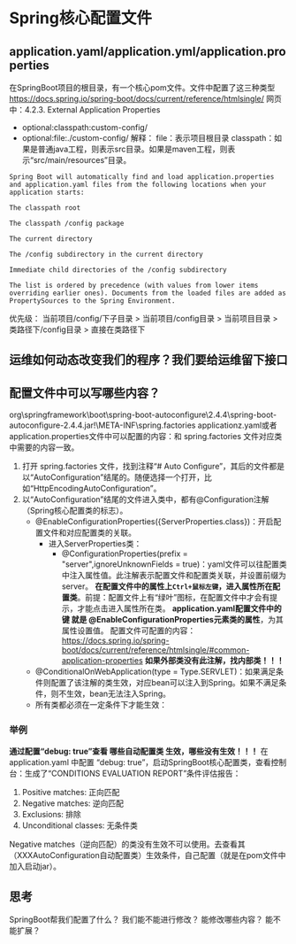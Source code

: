 # Spring核心配置文件

## application.yaml/application.yml/application.properties
在SpringBoot项目的根目录，有一个核心pom文件。文件中配置了这三种类型
https://docs.spring.io/spring-boot/docs/current/reference/htmlsingle/
网页中：4.2.3. External Application Properties
- optional:classpath:custom-config/
- optional:file:./custom-config/
解释：
file：表示项目根目录
classpath：如果是普通java工程，则表示src目录。如果是maven工程，则表示“src/main/resources”目录。

```
Spring Boot will automatically find and load application.properties and application.yaml files from the following locations when your application starts:

The classpath root

The classpath /config package

The current directory

The /config subdirectory in the current directory

Immediate child directories of the /config subdirectory

The list is ordered by precedence (with values from lower items overriding earlier ones). Documents from the loaded files are added as PropertySources to the Spring Environment.
```
优先级：
当前项目/config/下子目录 > 当前项目/config目录 > 当前项目目录 > 类路径下/config目录 > 直接在类路径下

## 运维如何动态改变我们的程序？我们要给运维留下接口



## 配置文件中可以写哪些内容？
org\springframework\boot\spring-boot-autoconfigure\2.4.4\spring-boot-autoconfigure-2.4.4.jar!\META-INF\spring.factories
applicationz.yaml或者application.properties文件中可以配置的内容：和 spring.factories 文件对应类中需要的内容一致。

1. 打开 spring.factories 文件，找到注释“# Auto Configure”，其后的文件都是以“AutoConfiguration”结尾的。随便选择一个打开，比如“HttpEncodingAutoConfiguration”。
2. 以“AutoConfiguration”结尾的文件进入类中，都有@Configuration注解（Spring核心配置类的标志）。
    - @EnableConfigurationProperties({ServerProperties.class})：开启配置文件和对应配置类的关联。
        - 进入ServerProperties类：
            - @ConfigurationProperties(prefix = "server",ignoreUnknownFields = true)：yaml文件可以往配置类中注入属性值。此注解表示配置文件和配置类关联，并设置前缀为server。
            **在配置文件中的属性上`Ctrl+鼠标左键`，进入属性所在配置类**。前提：配置文件上有“绿叶”图标，在配置文件中才会有提示，才能点击进入属性所在类。
            **application.yaml配置文件中的键 就是 @EnableConfigurationProperties元素类的属性**，为其属性设置值。
            配置文件可配置的内容： https://docs.spring.io/spring-boot/docs/current/reference/htmlsingle/#common-application-properties
            **如果外部类没有此注解，找内部类！！！**
    - @ConditionalOnWebApplication(type = Type.SERVLET)：如果满足条件则配置了该注解的类生效，对应bean可以注入到Spring。如果不满足条件，则不生效，bean无法注入Spring。
    - 所有类都必须在一定条件下才能生效：


### 举例
**通过配置“debug: true”查看 哪些自动配置类 生效，哪些没有生效！！！**
在 application.yaml 中配置 “debug: true”，启动SpringBoot核心配置类，查看控制台：生成了“CONDITIONS EVALUATION REPORT”条件评估报告：
1. Positive matches: 正向匹配
2. Negative matches: 逆向匹配
3. Exclusions:  排除
4. Unconditional classes: 无条件类

Negative matches（逆向匹配）的类没有生效不可以使用。去查看其（XXXAutoConfiguration自动配置类）生效条件，自己配置（就是在pom文件中加入启动jar）。


## 思考
SpringBoot帮我们配置了什么？
我们能不能进行修改？
能修改哪些内容？
能不能扩展？

